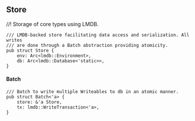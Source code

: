 ## Store

//! Storage of core types using LMDB.

```
/// LMDB-backed store facilitating data access and serialization. All writes
/// are done through a Batch abstraction providing atomicity.
pub struct Store {
    env: Arc<lmdb::Environment>,
    db: Arc<lmdb::Database<'static>>,
}
```

#### Batch

```
/// Batch to write multiple Writeables to db in an atomic manner.
pub struct Batch<'a> {
	store: &'a Store,
	tx: lmdb::WriteTransaction<'a>,
}
```



